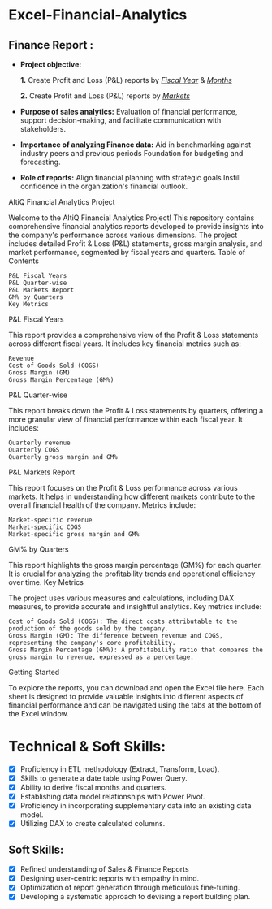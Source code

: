 # Excel-Financial-Analytics

## Finance Report :

- **Project objective:** 

    **1.** Create Profit and Loss (P&L) reports by _[Fiscal Year](https://github.com/KirandeepMarala/Excel-Sales_Analysis/blob/main/P%26L%20Statement%20by%20Fiscal%20Year.pdf)_ & _[Months](https://github.com/KirandeepMarala/Excel-Sales_Analysis/blob/main/P%26L%20Statement%20by%20Months.pdf)_ 

   **2.** Create Profit and Loss (P&L) reports by _[Markets](https://github.com/KirandeepMarala/Excel-Sales_Analysis/blob/main/P%26L%20Statement%20by%20Markets.pdf)_

- **Purpose of sales analytics:** Evaluation of financial performance, support decision-making, and facilitate communication with stakeholders.

- **Importance of analyzing Finance data:** Aid in benchmarking against industry peers and previous periods Foundation for budgeting and forecasting.

- **Role of reports:** Align financial planning with strategic goals Instill confidence in the organization's financial outlook.


AltiQ Financial Analytics Project

Welcome to the AltiQ Financial Analytics Project! This repository contains comprehensive financial analytics reports developed to provide insights into the company's performance across various dimensions. The project includes detailed Profit & Loss (P&L) statements, gross margin analysis, and market performance, segmented by fiscal years and quarters.
Table of Contents

    P&L Fiscal Years
    P&L Quarter-wise
    P&L Markets Report
    GM% by Quarters
    Key Metrics

P&L Fiscal Years

This report provides a comprehensive view of the Profit & Loss statements across different fiscal years. It includes key financial metrics such as:

    Revenue
    Cost of Goods Sold (COGS)
    Gross Margin (GM)
    Gross Margin Percentage (GM%)

P&L Quarter-wise

This report breaks down the Profit & Loss statements by quarters, offering a more granular view of financial performance within each fiscal year. It includes:

    Quarterly revenue
    Quarterly COGS
    Quarterly gross margin and GM%

P&L Markets Report

This report focuses on the Profit & Loss performance across various markets. It helps in understanding how different markets contribute to the overall financial health of the company. Metrics include:

    Market-specific revenue
    Market-specific COGS
    Market-specific gross margin and GM%

GM% by Quarters

This report highlights the gross margin percentage (GM%) for each quarter. It is crucial for analyzing the profitability trends and operational efficiency over time.
Key Metrics

The project uses various measures and calculations, including DAX measures, to provide accurate and insightful analytics. Key metrics include:

    Cost of Goods Sold (COGS): The direct costs attributable to the production of the goods sold by the company.
    Gross Margin (GM): The difference between revenue and COGS, representing the company's core profitability.
    Gross Margin Percentage (GM%): A profitability ratio that compares the gross margin to revenue, expressed as a percentage.

Getting Started

To explore the reports, you can download and open the Excel file here. Each sheet is designed to provide valuable insights into different aspects of financial performance and can be navigated using the tabs at the bottom of the Excel window.


# Technical & Soft Skills:
- [x]	Proficiency in ETL methodology (Extract, Transform, Load).
- [x]	Skills to generate a date table using Power Query.
- [x]	Ability to derive fiscal months and quarters.
- [x]	Establishing data model relationships with Power Pivot.
- [x]	Proficiency in incorporating supplementary data into an existing data model.
- [x]	Utilizing DAX to create calculated columns.

## Soft Skills:
- [x]	Refined understanding of Sales & Finance Reports
- [x]	Designing user-centric reports with empathy in mind.
- [x]	Optimization of report generation through meticulous fine-tuning.
- [x]	Developing a systematic approach to devising a report building plan.
